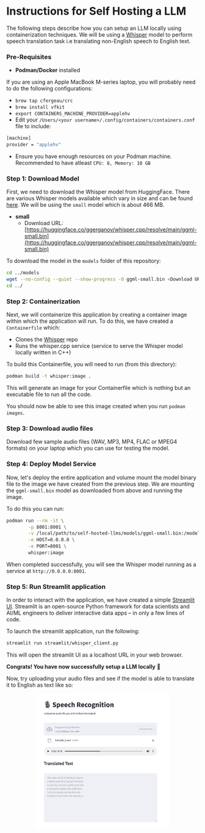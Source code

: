 # Instructions for Self Hosting a LLM

The following steps describe how you can setup an LLM locally using containerization techniques. We will be using a [Whisper](https://openai.com/index/whisper/) model to perform speech translation task i.e translating non-English speech to English text.

### Pre-Requisites

* **Podman/Docker** installed

If you are using an Apple MacBook M-series laptop, you will probably need to do the following configurations:

* `brew tap cfergeau/crc`
* `brew install vfkit`
* `export CONTAINERS_MACHINE_PROVIDER=applehv`
* Edit your `/Users/<your username>/.config/containers/containers.conf` file to include:
```bash
[machine]
provider = "applehv"
```
* Ensure you have enough resources on your Podman machine. Recommended to have atleast `CPU: 8, Memory: 10 GB`

### Step 1: Download Model

First, we need to download the Whisper model from HuggingFace. There are various Whisper models available which vary in size and can be found [here](https://huggingface.co/ggerganov/whisper.cpp). We will be using the `small` model which is about 466 MB.

- **small**
    - Download URL: [https://huggingface.co/ggerganov/whisper.cpp/resolve/main/ggml-small.bin](https://huggingface.co/ggerganov/whisper.cpp/resolve/main/ggml-small.bin)

To download the model in the `models` folder of this repository:

```bash
cd ../models
wget --no-config --quiet --show-progress -O ggml-small.bin <Download URL>
cd ../
```

### Step 2: Containerization

Next, we will containerize this application by creating a container image within which the application will run. To do this, we have created a `Containerfile` which:

* Clones the [Whisper](https://github.com/ggerganov/whisper.cpp.git) repo
* Runs the whisper.cpp service (service to serve the Whisper model locally written in C++)

To build this Containerfile, you will need to run (from this directory):

```bash
podman build -t whisper:image .
```

This will generate an image for your Containerfile which is nothing but an executable file to run all the code.

You should now be able to see this image created when you run `podman images`.

### Step 3: Download audio files

Download few sample audio files (WAV, MP3, MP4, FLAC or MPEG4 formats) on your laptop which you can use for testing the model.

### Step 4: Deploy Model Service

Now, let's deploy the entire application and volume mount the model binary file to the image we have created from the previous step. We are mounting the `ggml-small.bin` model as downloaded from above and running the image.

To do this you can run:

```bash
podman run --rm -it \
        -p 8001:8001 \
        -v /local/path/to/self-hosted-llms/models/ggml-small.bin:/models/ggml-small.bin:Z,ro \
        -e HOST=0.0.0.0 \
        -e PORT=8001 \
        whisper:image
```

When completed successfully, you will see the Whisper model running as a service at `http://0.0.0.0:8001`.

### Step 5: Run Streamlit application

In order to interact with the application, we have created a simple [Streamlit UI](https://streamlit.io/). Streamlit is an open-source Python framework for data scientists and AI/ML engineers to deliver interactive data apps – in only a few lines of code.

To launch the streamlit application, run the following:

```bash
streamlit run streamlit/whisper_client.py
```

This will open the streamlit UI as a localhost URL in your web browser.

**Congrats! You have now successfully setup a LLM locally** 🥳 

Now, try uploading your audio files and see if the model is able to translate it to English as text like so:

<p align="center">
<img src="../assets/whisper.png" width="70%">
</p>

